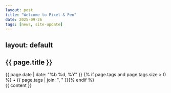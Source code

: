 ```yaml
---
layout: post
title: "Welcome to Pixel & Pen"
date: 2025-09-26
tags: [news, site-update]
---
```

layout: default
---

<div class="container onecol">
  <article class="card">
    <h1>{{ page.title }}</h1>
    <div class="post-meta">
      {{ page.date | date: "%b %d, %Y" }}
      {% if page.tags and page.tags.size > 0 %} • {{ page.tags | join: ", " }}{% endif %}
    </div>
    <div class="post-body">
      {{ content }}
    </div>
  </article>
</div>

